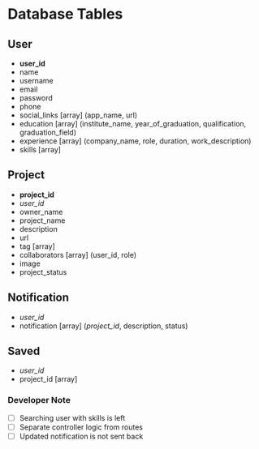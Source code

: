 # Database Tables

## User

- **user_id**
- name
- username
- email
- password
- phone
- social_links [array] (app_name, url)
- education [array] (institute_name, year_of_graduation, qualification, graduation_field)
- experience [array] (company_name, role, duration, work_description)
- skills [array]

## Project

- **project_id**
- _user_id_
- owner_name
- project_name
- description
- url
- tag [array]
- collaborators [array] (user_id, role)
- image
- project_status

## Notification

- _user_id_
- notification [array] (_project_id_, description, status)

## Saved

- _user_id_
- project_id [array]

### Developer Note

- [ ] Searching user with skills is left
- [ ] Separate controller logic from routes
- [ ] Updated notification is not sent back

